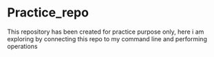 # Practice_repo
This repository has been created for practice purpose only, here i am exploring by connecting this repo to my command line and performing operations
